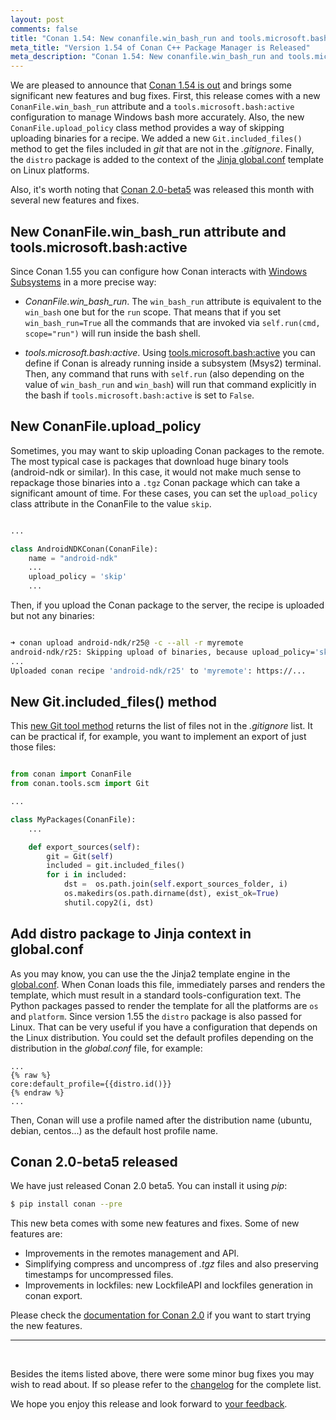 ```yaml
---
layout: post
comments: false
title: "Conan 1.54: New conanfile.win_bash_run and tools.microsoft.bash:active config, new upload_policy='skip' to avoid uploading binaries, new Git().included_files() tool to get files not in .gitignore, added distro package to global.conf Jinja rendering."
meta_title: "Version 1.54 of Conan C++ Package Manager is Released" 
meta_description: "Conan 1.54: New conanfile.win_bash_run and tools.microsoft.bash:active config, new upload_policy='skip' to avoid uploading binaries and much more"
---
```




<script type="application/ld+json">
{ "@context": "https://schema.org", 
 "@type": "TechArticle",
 "headline": "Version 1.54 of Conan C++ Package Manager is Released",
 "alternativeHeadline": "Learn all about the new 1.54 Conan C/C++ package manager version",
 "image": "https://docs.conan.io/en/latest/_images/frogarian.png",
 "author": "Conan Team", 
 "genre": "C/C++", 
 "keywords": "c c++ package manager conan release", 
 "publisher": {
    "@type": "Organization",
    "name": "Conan.io",
    "logo": {
      "@type": "ImageObject",
      "url": "https://media.jfrog.com/wp-content/uploads/2017/07/20134853/conan-logo-text.svg"
    }
},
 "datePublished": "2022-09-22",
 "description": "New conanfile.win_bash_run and tools.microsoft.bash:active config for better Windows bash management, new upload_policy='skip' to avoid uploading binaries, new Git().included_files() tool to get files not in .gitignore, added distro to global.conf Jinja rendering.",
 }
</script>

We are pleased to announce that [Conan 1.54 is
out](https://github.com/conan-io/conan/releases/tag/1.54.0) and brings some significant
new features and bug fixes. First, this release comes with a new
``ConanFile.win_bash_run`` attribute and a ``tools.microsoft.bash:active`` configuration
to manage Windows bash more accurately. Also, the new ``ConanFile.upload_policy`` class
method provides a way of skipping uploading binaries for a recipe. We added a new
``Git.included_files()`` method to get the files included in *git* that are not in the
*.gitignore*. Finally, the ``distro`` package is added to the context of the [Jinja
global.conf](https://docs.conan.io/en/latest/reference/config_files/global_conf.html#configuration-file-template)
template on Linux platforms.  

Also, it's worth noting that [Conan
2.0-beta5](https://github.com/conan-io/conan/releases/tag/2.0.0-beta5) was released this
month with several new features and fixes.

## New ConanFile.win_bash_run attribute and tools.microsoft.bash:active

Since Conan 1.55 you can configure how Conan interacts with [Windows
Subsystems](https://docs.conan.io/en/latest/systems_cross_building/windows_subsystems.html#windows-subsystems)
in a more precise way:

- *ConanFile.win_bash_run*. The ``win_bash_run`` attribute is equivalent to the
``win_bash`` one but for the ``run`` scope. That means that if you set
``win_bash_run=True`` all the commands that are invoked via ``self.run(cmd, scope="run")``
will run inside the bash shell. 

- *tools.microsoft.bash:active*. Using
[tools.microsoft.bash:active](https://docs.conan.io/en/latest/systems_cross_building/windows_subsystems.html#running-commands-inside-the-subsystem)
you can define if Conan is already running inside a subsystem (Msys2) terminal. Then, any
command that runs with ``self.run`` (also depending on the value of ``win_bash_run`` and
``win_bash``) will run that command explicitly in the bash if
``tools.microsoft.bash:active`` is set to ``False``.


## New ConanFile.upload_policy

Sometimes, you may want to skip uploading Conan packages to the remote. The most
typical case is packages that download huge binary tools (android-ndk or similar). In
this case, it would not make much sense to repackage those binaries into a ``.tgz`` Conan
package which can take a significant amount of time. For these cases, you can set the
``upload_policy`` class attribute in the ConanFile to the value ``skip``.


```python

...

class AndroidNDKConan(ConanFile):
    name = "android-ndk"
    ...
    upload_policy = 'skip'
    ...

```

Then, if you upload the Conan package to the server, the recipe is uploaded but not any
binaries:


```bash

➜ conan upload android-ndk/r25@ -c --all -r myremote
android-ndk/r25: Skipping upload of binaries, because upload_policy='skip'
...
Uploaded conan recipe 'android-ndk/r25' to 'myremote': https://...

```

## New Git.included_files() method

This [new Git tool
method](https://docs.conan.io/en/latest/reference/conanfile/tools/scm/git.html#included-files)
returns the list of files not in the *.gitignore* list. It can be practical
if, for example, you want to implement an export of just those files:

```python

from conan import ConanFile
from conan.tools.scm import Git

...

class MyPackages(ConanFile):
    ...

    def export_sources(self):
        git = Git(self)
        included = git.included_files()
        for i in included:
            dst =  os.path.join(self.export_sources_folder, i)
            os.makedirs(os.path.dirname(dst), exist_ok=True)
            shutil.copy2(i, dst)    

```

## Add distro package to Jinja context in global.conf

As you may know, you can use the the Jinja2 template engine in the
[global.conf](https://docs.conan.io/en/latest/reference/config_files/global_conf.html).
When Conan loads this file, immediately parses and renders the template, which must result
in a standard tools-configuration text. The Python packages passed to render the template
for all the platforms are ``os`` and ``platform``. Since version 1.55 the ``distro``
package is also passed for Linux. That can be very useful if you have a configuration that
depends on the Linux distribution. You could set the default profiles depending on the
distribution in the *global.conf* file, for example:


```text
...
{% raw %}
core:default_profile={{distro.id()}}
{% endraw %}
...
```

Then, Conan will use a profile named after the distribution name (ubuntu, debian,
centos...) as the default host profile name.

## Conan 2.0-beta5 released

We have just released Conan 2.0 beta5. You can install it using *pip*:

```bash
$ pip install conan --pre
```

This new beta comes with some new features and fixes. Some of new features are:

- Improvements in the remotes management and API.
- Simplifying compress and uncompress of *.tgz* files and also preserving timestamps for
  uncompressed files.
- Improvements in lockfiles: new LockfileAPI and lockfiles generation in conan export.

Please check the [documentation for Conan 2.0](https://docs.conan.io/en/2.0/) if you want
to start trying the new features.

---

<br>

Besides the items listed above, there were some minor bug fixes you may wish to read
about. If so please refer to the
[changelog](https://docs.conan.io/en/latest/changelog.html#nov-2022) for the complete
list.

We hope you enjoy this release and look forward to [your
feedback](https://github.com/conan-io/conan/issues).
